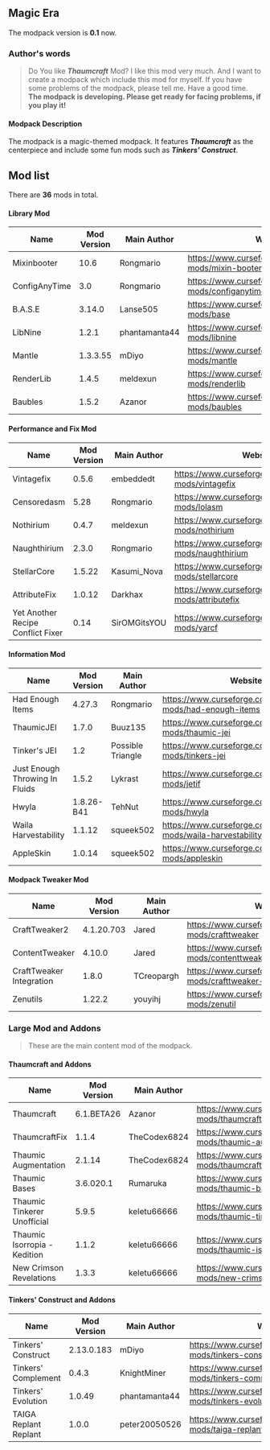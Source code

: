 ## Magic Era

The modpack version is **0.1** now.
### Author's words
> Do You like ***Thaumcraft*** Mod? I like this mod very much. And I want to create a modpack which include this mod for myself. If you have some problems of the modpack, please tell me. Have a good time.
**The modpack is developing. Please get ready for facing problems, if you play it!**

#### Modpack Description
The modpack is a magic-themed modpack. It features ***Thaumcraft*** as the centerpiece and include some fun mods such as ***Tinkers' Construct***.

## Mod list
There are **36** mods in total.
#### Library Mod
| Name | Mod Version | Main Author | Website |
| ------------ | ------------ | ------------ | ------------ |
| Mixinbooter | 10.6 | Rongmario | https://www.curseforge.com/minecraft/mc-mods/mixin-booter |
| ConfigAnyTime | 3.0 | Rongmario | https://www.curseforge.com/minecraft/mc-mods/configanytime |
| B.A.S.E | 3.14.0 | Lanse505 | https://www.curseforge.com/minecraft/mc-mods/base |
| LibNine | 1.2.1 | phantamanta44 | https://www.curseforge.com/minecraft/mc-mods/libnine |
| Mantle | 1.3.3.55 | mDiyo | https://www.curseforge.com/minecraft/mc-mods/mantle |
| RenderLib | 1.4.5 | meldexun |https://www.curseforge.com/minecraft/mc-mods/renderlib |
| Baubles | 1.5.2 | Azanor | https://www.curseforge.com/minecraft/mc-mods/baubles |

#### Performance and Fix Mod
| Name | Mod Version | Main Author | Website |
| ------------ | ------------ | ------------ | ------------ |
| Vintagefix | 0.5.6 | embeddedt | https://www.curseforge.com/minecraft/mc-mods/vintagefix |
| Censoredasm | 5.28 | Rongmario | https://www.curseforge.com/minecraft/mc-mods/lolasm |
| Nothirium | 0.4.7 | meldexun | https://www.curseforge.com/minecraft/mc-mods/nothirium |
| Naughthirium | 2.3.0 | Rongmario | https://www.curseforge.com/minecraft/mc-mods/naughthirium |
| StellarCore | 1.5.22 | Kasumi_Nova | https://www.curseforge.com/minecraft/mc-mods/stellarcore |
| AttributeFix | 1.0.12 | Darkhax | https://www.curseforge.com/minecraft/mc-mods/attributefix |
| Yet Another Recipe Conflict Fixer | 0.14 | SirOMGitsYOU | https://www.curseforge.com/minecraft/mc-mods/yarcf |

#### Information Mod
| Name | Mod Version | Main Author | Website |
| ------------ | ------------ | ------------ | ------------ |
| Had Enough Items | 4.27.3 | Rongmario | https://www.curseforge.com/minecraft/mc-mods/had-enough-items |
| ThaumicJEI | 1.7.0 | Buuz135 | https://www.curseforge.com/minecraft/mc-mods/thaumic-jei |
| Tinker's JEI | 1.2 | Possible Triangle | https://www.curseforge.com/minecraft/mc-mods/tinkers-jei |
| Just Enough Throwing In Fluids | 1.5.2 | Lykrast | https://www.curseforge.com/minecraft/mc-mods/jetif |
| Hwyla | 1.8.26-B41 | TehNut | https://www.curseforge.com/minecraft/mc-mods/hwyla |
| Waila Harvestability | 1.1.12 | squeek502 | https://www.curseforge.com/minecraft/mc-mods/waila-harvestability |
| AppleSkin | 1.0.14 | squeek502 | https://www.curseforge.com/minecraft/mc-mods/appleskin |

#### Modpack Tweaker Mod
| Name | Mod Version | Main Author | Website |
| ------------ | ------------ | ------------ | ------------ |
| CraftTweaker2 | 4.1.20.703 | Jared | https://www.curseforge.com/minecraft/mc-mods/crafttweaker |
| ContentTweaker | 4.10.0 | Jared | https://www.curseforge.com/minecraft/mc-mods/contenttweaker |
| CraftTweaker Integration | 1.8.0 | TCreopargh | https://www.curseforge.com/minecraft/mc-mods/crafttweaker-integration |
| Zenutils | 1.22.2 | youyihj | https://www.curseforge.com/minecraft/mc-mods/zenutil |

### Large Mod and Addons
> These are the main content mod of the modpack.

#### Thaumcraft and Addons
| Name | Mod Version | Main Author | Website |
| ------------ | ------------ | ------------ | ------------ |
| Thaumcraft | 6.1.BETA26 | Azanor | https://www.curseforge.com/minecraft/mc-mods/thaumcraft |
| ThaumcraftFix | 1.1.4 | TheCodex6824 | https://www.curseforge.com/minecraft/mc-mods/thaumic-augmentation |
| Thaumic Augmentation | 2.1.14 | TheCodex6824 | https://www.curseforge.com/minecraft/mc-mods/thaumcraftfix |
| Thaumic Bases | 3.6.020.1 | Rumaruka | https://www.curseforge.com/minecraft/mc-mods/thaumic-bases-unofficial |
| Thaumic Tinkerer Unofficial | 5.9.5 | keletu66666 | https://www.curseforge.com/minecraft/mc-mods/thaumic-tinkerer-unofficial |
| Thaumic Isorropia - Kedition | 1.1.2 | keletu66666 | https://www.curseforge.com/minecraft/mc-mods/thaumic-isorropia-kedition |
| New Crimson Revelations | 1.3.3 | keletu66666 | https://www.curseforge.com/minecraft/mc-mods/new-crimson-revelations |

#### Tinkers' Construct and Addons
| Name | Mod Version | Main Author | Website |
| ------------ | ------------ | ------------ | ------------ |
| Tinkers' Construct | 2.13.0.183 | mDiyo | https://www.curseforge.com/minecraft/mc-mods/tinkers-construct |
| Tinkers' Complement | 0.4.3 | KnightMiner | https://www.curseforge.com/minecraft/mc-mods/tinkers-complement |
| Tinkers' Evolution | 1.0.49 | phantamanta44 | https://www.curseforge.com/minecraft/mc-mods/tinkers-evolution |
| TAIGA Replant Replant | 1.0.0 | peter20050526 | https://www.curseforge.com/minecraft/mc-mods/taiga-replant-replant |